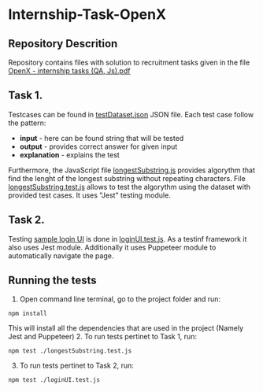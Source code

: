 # Internship-Task-OpenX

## Repository Descrition

Repository contains files with solution to recruitment tasks given in the file [OpenX - internship tasks (QA, Js).pdf](Internship-Task-OpenX/OpenX%20-%20internship%20tasks%20(QA,%20Js).pdf)

## Task 1.
Testcases can be found in [testDataset.json](Internship-Task-OpenX/testDataset.json) JSON file. Each test case follow the pattern:
+ **input** - here can be found string that will be tested
+ **output** - provides correct answer for given input
+ **explanation** - explains the test

Furthermore, the JavaScript file [longestSubstring.js](Internship-Task-OpenX/longestSubstring.js) provides algorythm that find the lenght of the longest substring without repeating characters. File [longestSubstring.test.js](Internship-Task-OpenX/longestSubstring.test.js) allows to test the algorythm using the dataset with provided test cases. It uses "Jest" testing module.

## Task 2.
Testing [sample login UI](http://uitestingplayground.com/sampleapp) is done in [loginUI.test.js](Internship-Task-OpenX/loginUI.test.js). As a testinf framework it also uses Jest module. Additionally it uses Puppeteer module to automatically navigate the page.

## Running the tests
1. Open command line terminal, go to the project folder and run: 
```
npm install
```
This will install all the dependencies that are used in the project (Namely Jest and Puppeteer)
2. To run tests pertinet to Task 1, run:
```
npm test ./longestSubstring.test.js
```
3. To run tests pertinet to Task 2, run:
```
npm test ./loginUI.test.js
```
